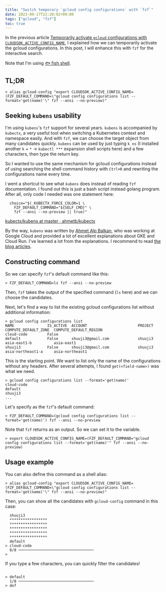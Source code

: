 ```yaml
---
title: "Switch temporary `gcloud config configurations` with `fzf`"
date: 2023-09-17T22:20:02+09:00
tags: ["gcloud", "fzf"]
toc: true
---
```


In the previous article [Temporarily activate `gcloud` configurations with `CLOUDSDK_ACTIVE_CONFIG_NAME`](http://localhost:1313/post/2023-03-25-temporarily-activate-gcloud-configurations/), I explained how we can temporarily activate the gcloud configurations. In this post, I will enhance this with `fzf` for the interactive search.

Note that I'm using [🐟 fish shell](https://fishshell.com/).

<!--more-->

## TL;DR

```shell
> alias gcloud-config "export CLOUDSDK_ACTIVE_CONFIG_NAME=(FZF_DEFAULT_COMMAND=\"gcloud config configurations list --format='get(name)'\" fzf --ansi --no-preview)"
```

## Seeking `kubens` usability

I'm using `kubens`'s `fzf` support for several years. `kubens` is accompanied by `kubectx`, a very useful tool when switching a Kubernetes context and namespace easily. And with `fzf`, we can choose the target object from many candidates quickly. `kubens` can be used by just typing `k ns` (I installed another `k` + `*` -> `kubectl ***` expansion shell scripts here) and a few characters, then type the return key.

So I wanted to use the same mechanism for gcloud configurations instead of using searching the shell command history with `Ctrl+R` and rewriting the configurations name every time.

I went a shortcut to see what `kubens` does instead of reading `fzf` documentation. I found out this is just a bash script instead golang program. After all, only code I needed was one statement here:
                                        
```shell
  choice="$(_KUBECTX_FORCE_COLOR=1 \
    FZF_DEFAULT_COMMAND="${SELF_CMD}" \
    fzf --ansi --no-preview || true)"
```
[kubectx/kubens at master · ahmetb/kubectx](https://github.com/ahmetb/kubectx/blob/master/kubens#L117-L119)

By the way, `kubens` was written by [Ahmet Alp Balkan](https://ahmet.im/), who was working at Google Cloud and provided a lot of excellent explanations about GKE and Cloud Run. I've learned a lot from the explanations. I recommend to read [the blog articles](https://ahmet.im/blog/).

## Constructing command

So we can specify `fzf`'s default command like this:

```shell
> FZF_DEFAULT_COMMAND=ls fzf --ansi --no-preview
```

Then, `fzf` takes the output of the specified command (`ls` here) and we can choose the candidates.

Next, let's find a way to list the existing gcloud configurations list without additional information:

```shell
> gcloud config configurations list
NAME               IS_ACTIVE  ACCOUNT                       PROJECT                   COMPUTE_DEFAULT_ZONE  COMPUTE_DEFAULT_REGION
cloud-code         False
default            False      shuuji3@gmail.com             shuuji3                   asia-east1-b          asia-east1
shuuji3            False      shuuji3@gmail.com             shuuji3                   asia-northeast1-a     asia-northeast1
```

This is the starting point. We want to list only the name of the configurations without any headers. After several attempts, I found `get(<field-name>)` was what we need. 

```shell
> gcloud config configurations list --format='get(name)'
cloud-code
default
shuuji3
...
```

Let's specify as the `fzf`'s default command:

```shell
> FZF_DEFAULT_COMMAND=(gcloud config configurations list --format='get(name)') fzf --ansi --no-preview
```

Note that `fzf` returns as an output. So we can set it to the variable.

```shell
> export CLOUDSDK_ACTIVE_CONFIG_NAME=(FZF_DEFAULT_COMMAND="gcloud config configurations list --format='get(name)'" fzf --ansi --no-preview)
```

## Usage example

You can also define this command as a shell alias:

```shell
> alias gcloud-config "export CLOUDSDK_ACTIVE_CONFIG_NAME=(FZF_DEFAULT_COMMAND=\"gcloud config configurations list --format='get(name)'\" fzf --ansi --no-preview)"
```

Then, you can show all the candidates with `gcloud-config` command in this case:

```shell
  shuuji3
  *****************
  *****************
  *****************
  *****************
  *****************
  default
> cloud-code
  8/8 ──────────────────────────────────
>
```

If you type a few characters, you can quickly filter the candidates!

```shell

> default
  1/8 ──────────────────────────────────
> def
```
